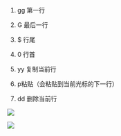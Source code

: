 1. gg 第一行

2. G 最后一行

3. $ 行尾

4. 0 行首

5. yy 复制当前行

6. p粘贴（会粘贴到当前光标的下一行）

7. dd 删除当前行

![](https://files.mdnice.com/pic/47c9f1ac-b86e-4e30-a78f-2dddf96e6013.png)

![](https://files.mdnice.com/pic/934f93ee-1163-4c6a-ac05-35dcfa2b13d4.png)